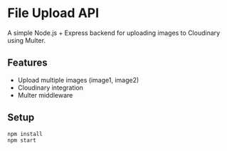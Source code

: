 # File Upload API

A simple Node.js + Express backend for uploading images to Cloudinary using Multer.

## Features
- Upload multiple images (image1, image2)
- Cloudinary integration
- Multer middleware

## Setup
```bash
npm install
npm start
